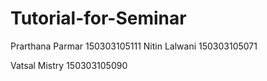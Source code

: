 # Tutorial-for-Seminar

Prarthana Parmar 150303105111
Nitin Lalwani    150303105071


Vatsal Mistry 150303105090


